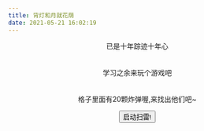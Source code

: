 ```yaml
---
title: 背灯和月就花荫
date: 2021-05-21 16:02:19
---
```


<script src="https://cdn.bootcss.com/jquery/1.8.3/jquery.js"></script>

<style>
    td {
        border: solid #000 1px;
        background-color: darkgray;
        width: 30px;
        height: 30px;
        font-size: 12px
    }
    .pink {
        background-color: pink;
    }
</style>
<!-- <p style="text-align:center;padding-left:20px">已是十年踪迹十年心</p> -->

<div style="text-align:center;padding-left:20px">
<p>已是十年踪迹十年心</p>
<p style="padding-top:20px">学习之余来玩个游戏吧</p>
<p style="padding-top:20px">格子里面有20颗炸弹喔,来找出他们吧~</p>
<!-- <input id="zx-col" type="number" placeholder="输入行数吧"/> -->

<!-- <input id="zx-row" type="number" placeholder="输入列数吧" /> -->

<!-- <input id="zx-boom" type="number" placeholder="设置雷数吧" /> -->

<button id="comfirm">
    启动扫雷!
</button>

<p id="result"></p>
</div>


<table id="table" style="width: auto!important">
</table>

<script type="text/javascript">


var zxcol;
var zxrow;
var zxboom;
var pinkNum = 0
var pinkArr = []
var over = false
// 生成棋盘
$("#comfirm").click(function () {
    document.getElementById('result').innerText = '';
    pinkNum = 0
    pinkArr = []
    over = false
    // zxcol = $("#zx-col").val();
    // zxrow = $("#zx-row").val();
    // zxboom = $("#zx-boom").val();

    zxcol = 10;
    zxrow = 10;
    zxboom = 20;
    var sum = zxcol * zxrow;


    // 设置格子
    var stri = "";
    var array = [];
    for (var i = 0; i < zxcol; i++) {
        var strj = "";
        for (let j = 0; j < zxrow; j++) {
            let temp = i + "zx" + j;
            array.push(temp);
            strj += "<td id='" + i + "zx" + j + "' class='notBoom'></td>";
        }
        stri += "<tr id='tr" + i + "'>" + strj + "</tr>";
    }
    $("#table").html(stri);


    // 随机数
    var integerArray = getRandomNumber(sum, zxboom);
    var boomArray = [];
    // console.log(integerArray);
    for (let i = 0; i < integerArray.length; i++) {
        const ele = integerArray[i];
        var item = array[ele]
        boomArray.push(item);
        document.getElementById(item).setAttribute("class", "isBoom")
    }
});
// 取 n 个随机整数
function getRandomNumber(end, n) {
    var arr = [];
    for (var i = 0; i < n; i++) {
        var number = Math.floor(Math.random() * end);
        if (arr.indexOf(number) < 0) {
            arr.push(number);
        } else {
            i--;
        }
    }
    return arr;
}

// 踩雷死亡
$("body").on("click", ".isBoom", function () {
    if (over) return
    $(".isBoom").css("background", "red");
    document.getElementById('result').innerText = '踩雷了喔~';
    over = true
})

//右键插旗事件
$("table").bind("contextmenu", function () {
    return false;
})
$("body").on("mousedown", "td", function (e) {
    // console.log(e.which);
    //右键为3
    if (3 == e.which) {
        // console.log(document.getElementById(this.id).className);
        var currentClass = document.getElementById(this.id).className;
        if (currentClass.indexOf("pink") > 0) {
            let a = currentClass.indexOf("pink")
            let temp = currentClass.replace(" pink", "");
            // console.log(temp);
            document.getElementById(this.id).setAttribute("class", temp);
            pinkNum --
            pinkArr.splice(a, 1)

        } else {
            var newClass = currentClass + " pink"
            document.getElementById(this.id).setAttribute("class", newClass);
            pinkNum ++
            pinkArr.push(currentClass)

        }
        if (pinkNum == zxboom && pinkArr.indexOf("notBoom") < 0) {
            // alert('你赢啦~')
            document.getElementById('result').innerText = '你赢啦~';
            over = true
        }
    }
})



// 左键游戏
$("body").on("click", ".notBoom", function () {
    if (over) return
    var result = 0;
    var currentClass = document.getElementById(this.id).className;
    if (currentClass.indexOf("pink") > -1) {
        let temp = currentClass.replace(" pink", "");
        document.getElementById(this.id).setAttribute("class", temp);
        pinkNum --
        pinkArr.splice(pinkArr.indexOf(temp), 1)
    }
    if (pinkNum == zxboom && pinkArr.indexOf("notBoom") < 0) {
        document.getElementById('result').innerText = '你赢啦1~';
        over = true
    }

    let currentId = this.id;
    let idArr = currentId.split("zx");
    // let currentIdNum = currentId.replace("td", "");
    // let zxtop, zxbottom, zxleft, zxlight, zxtleft, zxtlight, zxbleft, zxblight;
    // console.log(idArr);
    let neighborBoxArr = nearBox(idArr, zxcol, zxrow);
    let boomNum = neighborBoomNum(neighborBoxArr);

    showBoomNum(boomNum, currentId, idArr, zxcol, zxrow);
    // console.log(boomNum);


    // $("#table").html(boomNum);
    // console.log(boomNum);
    $(".notBoom").each(function () {
        if (this.style.backgroundColor.indexOf("lightgray") > -1) {
            result ++;
        }
    });

    if (result == zxcol * zxrow - zxboom) {
        document.getElementById('result').innerText = '你赢啦2~';
        over = true
    }

})

// 返回周围8个格子坐标
function nearBox(arr, col, row) {
    let coordinateA = Number(arr[0])
    let coordinateB = Number(arr[1])

    let zxtop, zxbottom, zxleft, zxlight, zxtleft, zxtlight, zxbleft, zxblight;

    zxtop = (coordinateA - 1) + "zx" + coordinateB;
    zxbottom = (coordinateA + 1) + "zx" + coordinateB;
    zxleft = coordinateA + "zx" + (coordinateB - 1);
    zxlight = coordinateA + "zx" + (coordinateB + 1);
    zxtleft = (coordinateA - 1) + "zx" + (coordinateB - 1);
    zxtlight = (coordinateA - 1) + "zx" + (coordinateB + 1);
    zxbleft = (coordinateA + 1) + "zx" + (coordinateB - 1);
    zxblight = (coordinateA + 1) + "zx" + (coordinateB + 1);
    // console.log(zxtleft, zxtop, zxtlight, zxleft, zxlight, zxbleft, zxbottom, zxblight);

    let neighbourArr = [];
    if (coordinateA == 0) {
        neighbourArr = [zxleft, zxlight, zxbleft, zxbottom, zxblight];

        if (coordinateB == 0) {
            neighbourArr = [zxlight, zxbottom, zxblight];
        }
        if (coordinateB == row - 1) {
            neighbourArr = [zxleft, zxbleft, zxbottom];
        }

    } else if (coordinateA == col - 1) {
        neighbourArr = [zxtleft, zxtop, zxtlight, zxleft, zxlight];

        if (coordinateB == 0) {
            neighbourArr = [zxtop, zxtlight, zxlight];
        }
        if (coordinateB == row - 1) {
            neighbourArr = [zxtleft, zxtop, zxleft];
        }

    } else {
        neighbourArr = [zxtleft, zxtop, zxtlight, zxleft, zxlight, zxbleft, zxbottom, zxblight];

        if (coordinateB == 0) {
            neighbourArr = [zxtop, zxtlight, zxlight, zxbottom, zxblight];
        }
        if (coordinateB == row - 1) {
            neighbourArr = [zxtleft, zxtop, zxleft, zxbleft, zxbottom];
        }
    }

    // console.log(neighbourArr);
    return neighbourArr;

}
// 返回周围8个格子的炸弹数
function neighborBoomNum(neighborBoxArr) {
    let boomNum = 0
    for (let i = 0; i < neighborBoxArr.length; i++) {
        const element = neighborBoxArr[i];
        if (document.getElementById(element).className.indexOf("isBoom") > -1) {
            boomNum += 1;
        }
    }
    return boomNum;

}
function showBoomNum(boomNum, currentId, arr, col, row) {
    if (boomNum == 0) {
        document.getElementById(currentId).style.backgroundColor = "lightgray";

        //检测周围4个格子炸弹
        let neighborBoxArr = nearFourBox(arr, col, row);
        for (let i = 0; i < neighborBoxArr.length; i++) {
            const ele = neighborBoxArr[i];
            //  console.log(ele);
            if (document.getElementById(ele).style.backgroundColor.indexOf("lightgray") < 0) {
                document.getElementById(ele).click();
            }
        }
    }
    // $("#table").html(boomN
    if (boomNum > 0) {
        document.getElementById(currentId).innerText = boomNum;
        document.getElementById(currentId).style.backgroundColor = "lightgray";
    }

}
// 返回周围4个格子坐标
function nearFourBox(arr, col, row) {
    let coordinateA = Number(arr[0])
    let coordinateB = Number(arr[1])

    let zxtop, zxbottom, zxleft, zxlight

    zxtop = (coordinateA - 1) + "zx" + coordinateB;
    zxbottom = (coordinateA + 1) + "zx" + coordinateB;
    zxleft = coordinateA + "zx" + (coordinateB - 1);
    zxlight = coordinateA + "zx" + (coordinateB + 1);

    let neighbourArr = [];
    if (coordinateA == 0) {
        neighbourArr = [zxleft, zxlight, zxbottom];

        if (coordinateB == 0) {
            neighbourArr = [zxlight, zxbottom];
        }
        if (coordinateB == row - 1) {
            neighbourArr = [zxleft, zxbottom];
        }

    } else if (coordinateA == col - 1) {
        neighbourArr = [zxtop, zxleft, zxlight];

        if (coordinateB == 0) {
            neighbourArr = [zxtop, zxlight];
        }
        if (coordinateB == row - 1) {
            neighbourArr = [zxtop, zxleft];
        }

    } else {
        neighbourArr = [zxtop, zxleft, zxlight, zxbottom];

        if (coordinateB == 0) {
            neighbourArr = [zxtop, zxlight, zxbottom];
        }
        if (coordinateB == row - 1) {
            neighbourArr = [zxtop, zxleft, zxbottom];
        }
    }

    return neighbourArr;

}
</script>
